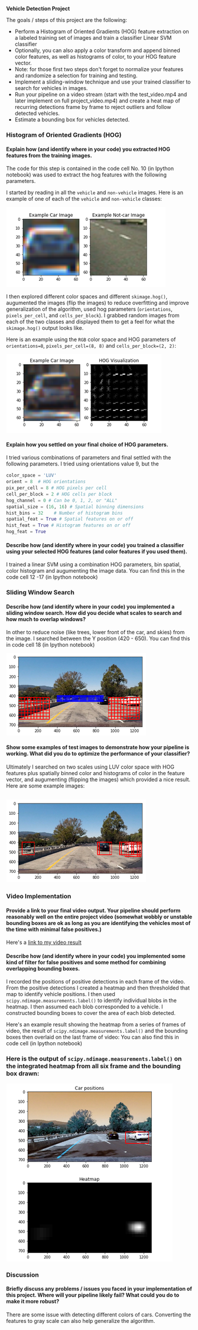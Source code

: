 **Vehicle Detection Project**

The goals / steps of this project are the following:

* Perform a Histogram of Oriented Gradients (HOG) feature extraction on a labeled training set of images and train a classifier Linear SVM classifier
* Optionally, you can also apply a color transform and append binned color features, as well as histograms of color, to your HOG feature vector. 
* Note: for those first two steps don't forget to normalize your features and randomize a selection for training and testing.
* Implement a sliding-window technique and use your trained classifier to search for vehicles in images.
* Run your pipeline on a video stream (start with the test_video.mp4 and later implement on full project_video.mp4) and create a heat map of recurring detections frame by frame to reject outliers and follow detected vehicles.
* Estimate a bounding box for vehicles detected.

[//]: # (Image References)
[image1]: ./output_images/vehicle_and_not_vehicle.png
[image2]: ./output_images/hog_transform_car.png
[image3]: ./output_images/slide_windows.png
[image4]: ./output_images/slide_search.png
[image5]: ./output_images/car_position_and_heatmap.png
[video1]: ./project_video_result.mp4


### Histogram of Oriented Gradients (HOG)

#### Explain how (and identify where in your code) you extracted HOG features from the training images.

The code for this step is contained in the code cell No. 10 (in Ipython notebook) was used to extract the hog features with the following parameters.

I started by reading in all the `vehicle` and `non-vehicle` images.  Here is an example of one of each of the `vehicle` and `non-vehicle` classes:

![alt text][image1]

I then explored different color spaces and different `skimage.hog()`, augumented the images (flip the images) to reduce overfitting and improve generalization of the algorithm, used hog parameters (`orientations`, `pixels_per_cell`, and `cells_per_block`).  I grabbed random images from each of the two classes and displayed them to get a feel for what the `skimage.hog()` output looks like.

Here is an example using the `RGB` color space and HOG parameters of `orientations=8`, `pixels_per_cell=(8, 8)` and `cells_per_block=(2, 2)`:

![alt text][image2]

#### Explain how you settled on your final choice of HOG parameters.

I tried various combinations of parameters and final settled with the following parameters. I tried using orientations value 9, but the  

```python
color_space = 'LUV' 
orient = 8  # HOG orientations
pix_per_cell = 8 # HOG pixels per cell
cell_per_block = 2 # HOG cells per block
hog_channel = 0 # Can be 0, 1, 2, or "ALL"
spatial_size = (16, 16) # Spatial binning dimensions
hist_bins = 32    # Number of histogram bins
spatial_feat = True # Spatial features on or off
hist_feat = True # Histogram features on or off
hog_feat = True

```

#### Describe how (and identify where in your code) you trained a classifier using your selected HOG features (and color features if you used them).

I trained a linear SVM using a combination HOG parameters, bin spatial, color histogram and augumenting the image data. You can find this in the code cell 12 -17 (in Ipython notebook)

### Sliding Window Search

#### Describe how (and identify where in your code) you implemented a sliding window search.  How did you decide what scales to search and how much to overlap windows?

In other to reduce noise (like trees, lower front of the car, and skies) from the image. I searched between the Y position (420 - 650).  You can find this in code cell 18 (in Ipython notebook)


![alt text][image3]

#### Show some examples of test images to demonstrate how your pipeline is working.  What did you do to optimize the performance of your classifier?

Ultimately I searched on two scales using LUV color space with HOG features plus spatially binned color and histograms of color in the feature vector, and augumenting (flipping the images) which provided a nice result.  Here are some example images:

![alt text][image4]
---

### Video Implementation

#### Provide a link to your final video output.  Your pipeline should perform reasonably well on the entire project video (somewhat wobbly or unstable bounding boxes are ok as long as you are identifying the vehicles most of the time with minimal false positives.)
Here's a [link to my video result](./project_video_result.mp4)


#### Describe how (and identify where in your code) you implemented some kind of filter for false positives and some method for combining overlapping bounding boxes.

I recorded the positions of positive detections in each frame of the video.  From the positive detections I created a heatmap and then thresholded that map to identify vehicle positions.  I then used `scipy.ndimage.measurements.label()` to identify individual blobs in the heatmap.  I then assumed each blob corresponded to a vehicle.  I constructed bounding boxes to cover the area of each blob detected.  

Here's an example result showing the heatmap from a series of frames of video, the result of `scipy.ndimage.measurements.label()` and the bounding boxes then overlaid on the last frame of video:
You can also find this in code cell (in Ipython notebook)

### Here is the output of `scipy.ndimage.measurements.label()` on the integrated heatmap from all six frame and the bounding box drawn:
![alt text][image5]

### Discussion

#### Briefly discuss any problems / issues you faced in your implementation of this project.  Where will your pipeline likely fail?  What could you do to make it more robust?

There are some issue with detecting different colors of cars. Converting the features to gray scale can also help generalize the algorithm.

